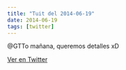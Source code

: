 ```yaml
---
title: "Tuit del 2014-06-19"
date: 2014-06-19
tags: [twitter]
---
```


@GTTo mañana, queremos detalles xD



[Ver en Twitter](https://twitter.com/i/web/status/479683180673646592)

